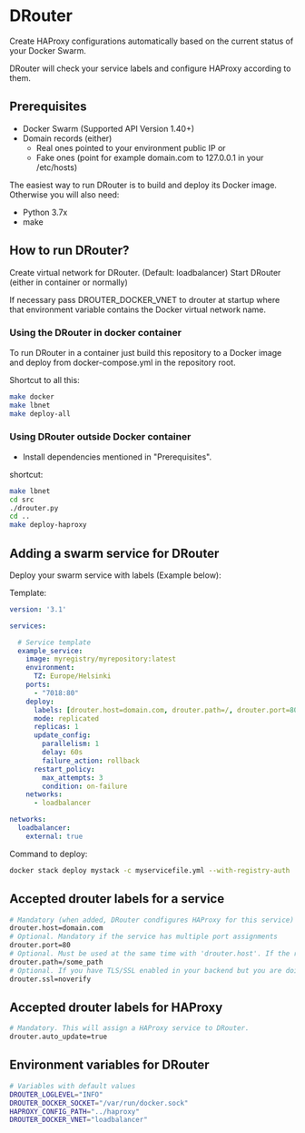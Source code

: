 # DRouter

Create HAProxy configurations automatically based on the current status of your Docker Swarm.

DRouter will check your service labels and configure HAProxy according to them.


## Prerequisites

- Docker Swarm (Supported API Version 1.40+)
- Domain records (either)
  - Real ones pointed to your environment public IP or
  - Fake ones (point for example domain.com to 127.0.0.1 in your /etc/hosts)

The easiest way to run DRouter is to build and deploy its Docker image.
Otherwise you will also need:

- Python 3.7x
- make

## How to run DRouter?

Create virtual network for DRouter. (Default: loadbalancer)
Start DRouter (either in container or normally)

If necessary pass DROUTER_DOCKER_VNET to drouter at startup where that environment variable contains the Docker virtual network name.


### Using the DRouter in docker container

To run DRouter in a container just build this repository to a Docker image and deploy from docker-compose.yml in the repository root.



Shortcut to all this:
```bash
make docker
make lbnet
make deploy-all
```


### Using DRouter outside Docker container

- Install dependencies mentioned in "Prerequisites".

shortcut:
```bash
make lbnet
cd src
./drouter.py
cd ..
make deploy-haproxy
```

## Adding a swarm service for DRouter

Deploy your swarm service with labels (Example below):

Template:
```yaml
version: '3.1'

services:

  # Service template
  example_service:
    image: myregistry/myrepository:latest
    environment:
      TZ: Europe/Helsinki
    ports:
      - "7018:80"
    deploy:
      labels: [drouter.host=domain.com, drouter.path=/, drouter.port=80]
      mode: replicated
      replicas: 1
      update_config:
        parallelism: 1
        delay: 60s
        failure_action: rollback
      restart_policy:
        max_attempts: 3
        condition: on-failure
    networks:
      - loadbalancer

networks:
  loadbalancer:
    external: true

```

Command to deploy:
```bash
docker stack deploy mystack -c myservicefile.yml --with-registry-auth
```

## Accepted drouter labels for a service
```bash
# Mandatory (when added, DRouter condfigures HAProxy for this service)
drouter.host=domain.com
# Optional. Mandatory if the service has multiple port assignments
drouter.port=80
# Optional. Must be used at the same time with 'drouter.host'. If the request to a domain has this path then this service will be used.
drouter.path=/some_path
# Optional. If you have TLS/SSL enabled in your backend but you are doing TLS/SSL termination in HAProxy instead of the service container then set this to 'noverify'
drouter.ssl=noverify
```

## Accepted drouter labels for HAProxy
```bash
# Mandatory. This will assign a HAProxy service to DRouter.
drouter.auto_update=true
```

## Environment variables for DRouter
```bash
# Variables with default values
DROUTER_LOGLEVEL="INFO"
DROUTER_DOCKER_SOCKET="/var/run/docker.sock"
HAPROXY_CONFIG_PATH="../haproxy"
DROUTER_DOCKER_VNET="loadbalancer"

```